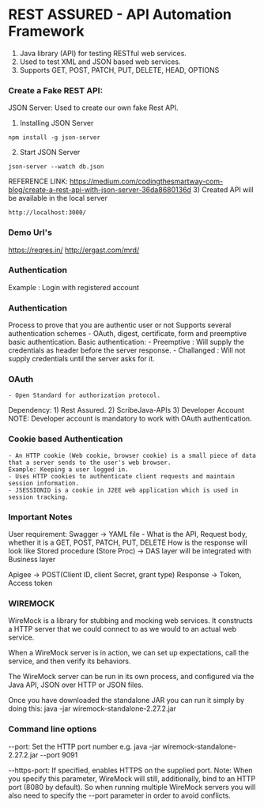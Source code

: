# REST ASSURED - API Automation Framework

1) Java library (API) for testing RESTful web services.
2) Used to test XML and JSON based web services.
3) Supports GET, POST, PATCH, PUT, DELETE, HEAD, OPTIONS

### Create a Fake REST API:
JSON Server: Used to create our own fake Rest API.
1) Installing JSON Server 
```
npm install -g json-server
```
2) Start JSON Server
```
json-server --watch db.json
```
REFERENCE LINK: https://medium.com/codingthesmartway-com-blog/create-a-rest-api-with-json-server-36da8680136d
3) Created API will be available in the local server 
```
http://localhost:3000/
```

### Demo Url's
https://reqres.in/
http://ergast.com/mrd/

### Authentication
Example : Login with registered account

### Authentication
Process to prove that you are authentic user or not
Supports several authentication schemes - OAuth, digest, certificate, form and preemptive basic authentication.
Basic authentication:
	- Preemptive : Will supply the credentials as header before the server response.
	- Challanged : Will not supply credentials until the server asks for it.

### OAuth
 	- Open Standard for authorization protocol.
 Dependency:
 	1) Rest Assured.
 	2) ScribeJava-APIs
 	3) Developer Account
 NOTE: Developer account is mandatory to work with OAuth authentication.

### Cookie based Authentication
 	- An HTTP cookie (Web cookie, browser cookie) is a small piece of data that a server sends to the user's web browser.
 	Example: Keeping a user logged in.
 	- Uses HTTP cookies to authenticate client requests and maintain session information.
 	- JSESSIONID is a cookie in J2EE web application which is used in session tracking.
 	
### Important Notes
User requirement: Swagger -> YAML file - What is the API, Request body, whether it is a GET, POST, PATCH, PUT, DELETE
	How is the response will look like
Stored procedure (Store Proc) -> DAS layer will be integrated with Business layer

Apigee -> POST(Client ID, client Secret, grant type) Response -> Token, Access token

### WIREMOCK
WireMock is a library for stubbing and mocking web services. It constructs a HTTP server that we could connect to as we would to an actual web service.

When a WireMock server is in action, we can set up expectations, call the service, and then verify its behaviors.

The WireMock server can be run in its own process, and configured via the Java API, JSON over HTTP or JSON files.

Once you have downloaded the standalone JAR you can run it simply by doing this:
java -jar wiremock-standalone-2.27.2.jar

### Command line options
--port: Set the HTTP port number e.g. java -jar wiremock-standalone-2.27.2.jar --port 9091

--https-port: If specified, enables HTTPS on the supplied port. Note: When you specify this parameter, WireMock will still, additionally, bind to an HTTP port (8080 by default). So when running multiple WireMock servers you will also need to specify the --port parameter in order to avoid conflicts.